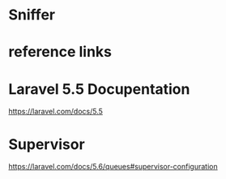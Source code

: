 # Sniffer


# reference links

# Laravel 5.5 Docupentation
https://laravel.com/docs/5.5

# Supervisor

https://laravel.com/docs/5.6/queues#supervisor-configuration